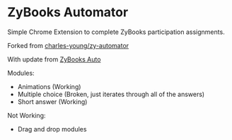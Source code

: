 # ZyBooks Automator

Simple Chrome Extension to complete ZyBooks participation assignments.

Forked from [charles-young/zy-automator](https://github.com/charles-young/zy-automator)

With update from [ZyBooks Auto](https://chromewebstore.google.com/detail/zybooks-auto/bjkbhcempihbcacfghfmcmabfhehoiao)

Modules:
* Animations (Working)
* Multiple choice (Broken, just iterates through all of the answers)
* Short answer (Working)

Not Working:
* Drag and drop modules
